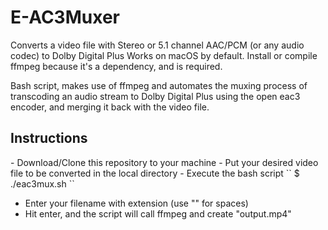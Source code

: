 # E-AC3Muxer
Converts a video file with Stereo or 5.1 channel AAC/PCM (or any audio codec) to Dolby Digital Plus 
Works on macOS by default. Install or compile ffmpeg because it's a dependency, and is required.


Bash script, makes use of ffmpeg and automates the muxing process of transcoding an audio stream to Dolby Digital Plus using the open eac3 encoder, and merging it back with the video file.

<h2>Instructions</h2>
- Download/Clone this repository to your machine
- Put your desired video file to be converted in the local directory 
- Execute the bash script 
`` $ ./eac3mux.sh ``

- Enter your filename with extension (use "\" for spaces) <br>
- Hit enter, and the script will call ffmpeg and create "output.mp4" <br>

